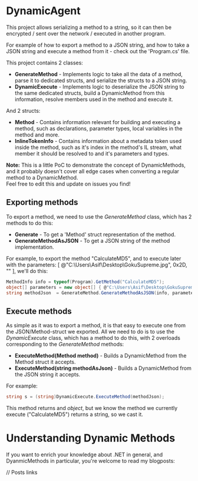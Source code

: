 # DynamicAgent
This project allows serializing a method to a string, so it can then be encrypted / sent over the network / executed in another program.  
  
For example of how to export a method to a JSON string, and how to take a JSON string and execute a method from it - check out the 'Program.cs' file.  

This project contains 2 classes:
* **GenerateMethod** - Implements logic to take all the data of a method, parse it to dedicated structs, and serialize the structs to a JSON string.
* **DynamicExecute** - Implements logic to deserialize the JSON string to the same dedicated structs, build a DynamicMethod from this information, resolve members used in the method and execute it.

And 2 structs:
* **Method** - Contains information relevant for building and executing a method, such as declarations, parameter types, local variables in the method and more.
* **InlineTokenInfo** - Contains information about a metadata token used inside the method, such as it's index in the method's IL stream, what member it should be resolved to and it's parameters and types.
  
**Note:** This is a little PoC to demonstrate the concept of DynamicMethods, and it probably doesn't cover all edge cases when converting a regular method to a DynamicMethod.  
Feel free to edit this and update on issues you find!

## Exporting methods
To export a method, we need to use the *GenerateMethod* class, which has 2 methods to do this:

* **Generate** -  To get a 'Method' struct representation of the method.
* **GenerateMethodAsJSON** - To get a JSON string of the method implementation.

For example, to export the method "CalculateMD5", and to execute later with the parameters: [ @"C:\Users\Asif\Desktop\GokuSupreme.jpg", 0x2D, "" ], we'll do this:
```C#
MethodInfo info = typeof(Program).GetMethod("CalculateMD5");
object[] parameters = new object[] { @"C:\Users\Asif\Desktop\GokuSupreme.jpg", 0x2D, "" };
string methodJson  = GenerateMethod.GenerateMethodAsJSON(info, parameters, true);
```

## Execute methods
As simple as it was to export a method, it is that easy to execute one from the JSON/Method-struct we exported. All we need to do is to use the *DynamicExecute* class, which has a method to do this, with 2 overloads corresponding to the *GenerateMethod* methods:

* **ExecuteMethod(Method method)** - Builds a DynamicMethod from the Method struct it accepts.
* **ExecuteMethod(string methodAsJson)** - Builds a DynamicMethod from the JSON string it accepts.

For example:
```C#
string s = (string)DynamicExecute.ExecuteMethod(methodJson);
```
This method returns and *object*, but we know the method we currently execute ("CalculateMD5") returns a string, so we cast it.

# Understanding Dynamic Methods

If you want to enrich your knowledge about .NET in general, and DyanmicMethods in particular, you're welcome to read my blogposts:

// Posts links
